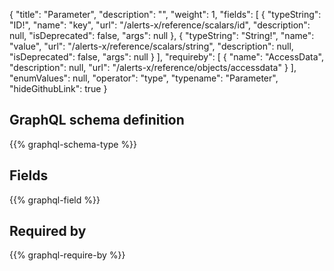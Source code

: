 {
  "title": "Parameter",
  "description": "",
  "weight": 1,
  "fields": [
    {
      "typeString": "ID!",
      "name": "key",
      "url": "/alerts-x/reference/scalars/id",
      "description": null,
      "isDeprecated": false,
      "args": null
    },
    {
      "typeString": "String!",
      "name": "value",
      "url": "/alerts-x/reference/scalars/string",
      "description": null,
      "isDeprecated": false,
      "args": null
    }
  ],
  "requireby": [
    {
      "name": "AccessData",
      "description": null,
      "url": "/alerts-x/reference/objects/accessdata"
    }
  ],
  "enumValues": null,
  "operator": "type",
  "typename": "Parameter",
  "hideGithubLink": true
}
## GraphQL schema definition

{{% graphql-schema-type %}}

## Fields

{{% graphql-field %}}

## Required by

{{% graphql-require-by %}}
